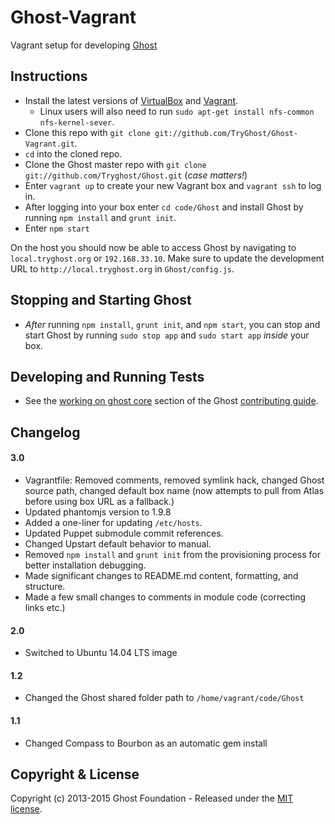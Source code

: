 # Ghost-Vagrant

Vagrant setup for developing [Ghost](https://ghost.org)

## Instructions

- Install the latest versions of [VirtualBox](https://www.virtualbox.org/wiki/Downloads) and [Vagrant](http://www.vagrantup.com/downloads.html).
	- Linux users will also need to run `sudo apt-get install nfs-common nfs-kernel-sever`.
- Clone this repo with `git clone git://github.com/TryGhost/Ghost-Vagrant.git`.
- `cd` into the cloned repo.
- Clone the Ghost master repo with `git clone git://github.com/Tryghost/Ghost.git` (_case matters!_)
- Enter `vagrant up` to create your new Vagrant box and `vagrant ssh` to log in.
- After logging into your box enter `cd code/Ghost` and install Ghost by running `npm install` and `grunt init`.
- Enter `npm start`

On the host you should now be able to access Ghost by navigating to `local.tryghost.org` or `192.168.33.10`. Make sure to update the development URL to `http://local.tryghost.org` in `Ghost/config.js`.

## Stopping and Starting Ghost

- _After_ running `npm install`, `grunt init`, and `npm start`, you can stop and start Ghost by running `sudo stop app` and `sudo start app` _inside_ your box.

## Developing and Running Tests

- See the [working on ghost core](https://github.com/TryGhost/Ghost/blob/master/CONTRIBUTING.md#core) section of the Ghost [contributing guide](https://github.com/TryGhost/Ghost/blob/master/CONTRIBUTING.md).

## Changelog

#### 3.0
- Vagrantfile: Removed comments, removed symlink hack, changed Ghost source path, changed default box name (now attempts to pull from Atlas before using box URL as a fallback.)
- Updated phantomjs version to 1.9.8
- Added a one-liner for updating `/etc/hosts`.
- Updated Puppet submodule commit references.
- Changed Upstart default behavior to manual.
- Removed `npm install` and `grunt init` from the provisioning process for better installation debugging.
- Made significant changes to README.md content, formatting, and structure.
- Made a few small changes to comments in module code (correcting links etc.)

#### 2.0

- Switched to Ubuntu 14.04 LTS image

#### 1.2

- Changed the Ghost shared folder path to `/home/vagrant/code/Ghost`

#### 1.1

- Changed Compass to Bourbon as an automatic gem install

## Copyright & License

Copyright (c) 2013-2015 Ghost Foundation - Released under the [MIT license](LICENSE).
